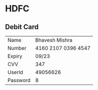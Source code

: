 # HDFC

## Debit Card

|     |     |
| --- | --- |
| Name | Bhavesh Mishra |
| Number | 4160 2107 0396 4547 |
| Expiry | 09/23 |
| CVV | 347 |
| UserId | 49056626 |
| Password | 8   |